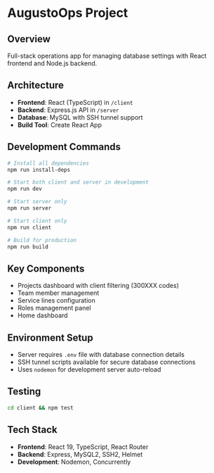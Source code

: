 # AugustoOps Project

## Overview
Full-stack operations app for managing database settings with React frontend and Node.js backend.

## Architecture
- **Frontend**: React (TypeScript) in `/client`
- **Backend**: Express.js API in `/server` 
- **Database**: MySQL with SSH tunnel support
- **Build Tool**: Create React App

## Development Commands
```bash
# Install all dependencies
npm run install-deps

# Start both client and server in development
npm run dev

# Start server only
npm run server

# Start client only  
npm run client

# Build for production
npm run build
```

## Key Components
- Projects dashboard with client filtering (300XXX codes)
- Team member management
- Service lines configuration
- Roles management panel
- Home dashboard

## Environment Setup
- Server requires `.env` file with database connection details
- SSH tunnel scripts available for secure database connections
- Uses `nodemon` for development server auto-reload

## Testing
```bash
cd client && npm test
```

## Tech Stack
- **Frontend**: React 19, TypeScript, React Router
- **Backend**: Express, MySQL2, SSH2, Helmet
- **Development**: Nodemon, Concurrently